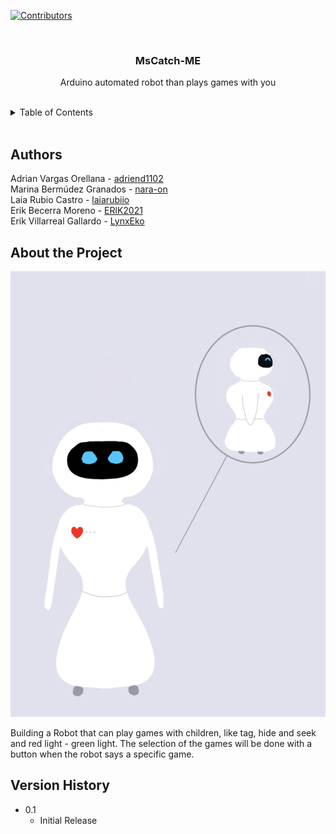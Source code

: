 [![Contributors][contributors-shield]][contributors-url]

<br />
<div align="center">
  <h3 align="center">MsCatch-ME</h3>
  <p align="center">
    Arduino automated robot than plays games with you
    <br />
    <br />
</div>

<details>
  <summary>Table of Contents</summary>
  <br/>
  <ol>
    <li>
      <a href="#authors">Authors</a>
    </li>
    <li>
      <a href="#about-the-project">About The Project</a>
    </li>
    <li>
      <a href="#version-history">Version History</a>
    </li>
  </ol>
</details>
<br/>

## Authors
Adrian Vargas Orellana - <a href="https://github.com/adriend1102">adriend1102</a> <br />
Marina Bermúdez Granados - <a href="https://github.com/nara-on">nara-on</a> <br />
Laia Rubio Castro - <a href="https://github.com/laiarubiio">laiarubiio</a> <br />
Erik Becerra Moreno - <a href="https://github.com/ERlK2021">ERlK2021</a><br />
Erik Villarreal Gallardo - <a href="https://github.com/LynxEko">LynxEko</a> <br />

## About the Project
![product-screenshot]

Building a Robot that can play games with children, like tag, hide and seek and red light - green light. The selection of the games will be done with a button when the robot says a specific game.
<br />

## Version History
* 0.1
    * Initial Release
 

[contributors-shield]: https://img.shields.io/github/contributors/othneildrew/Best-README-Template.svg?style=for-the-badge
[contributors-url]: https://github.com/Nara-On/MsCatch-ME/graphs/contributors
[product-screenshot]: documentation/images/MsCatchME.jpeg
